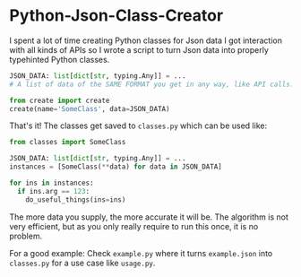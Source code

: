 # Python-Json-Class-Creator

I spent a lot of time creating Python classes for Json data I got interaction with all kinds of APIs so I wrote a script to turn Json data into properly typehinted Python classes.

```py
JSON_DATA: list[dict[str, typing.Any]] = ...
# A list of data of the SAME FORMAT you get in any way, like API calls.

from create import create
create(name='SomeClass', data=JSON_DATA)
```
That's it! The classes get saved to `classes.py` which can be used like:
```py
from classes import SomeClass

JSON_DATA: list[dict[str, typing.Any]] = ...
instances = [SomeClass(**data) for data in JSON_DATA]

for ins in instances:
  if ins.arg == 123:
    do_useful_things(ins=ins)
```
The more data you supply, the more accurate it will be.
The algorithm is not very efficient, but as you only really require to run this once, it is no problem.

For a good example:
Check `example.py` where it turns `example.json` into `classes.py` for a use case like `usage.py`.
